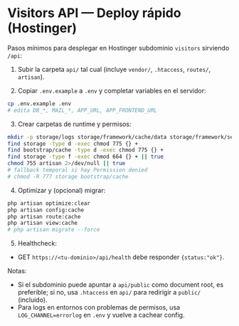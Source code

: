 # Visitors API — Deploy rápido (Hostinger)

Pasos mínimos para desplegar en Hostinger subdominio `visitors` sirviendo `/api`:

1) Subir la carpeta `api/` tal cual (incluye `vendor/`, `.htaccess`, `routes/`, `artisan`).

2) Copiar `.env.example` a `.env` y completar variables en el servidor:
```bash
cp .env.example .env
# edita DB_*, MAIL_*, APP_URL, APP_FRONTEND_URL
```

3) Crear carpetas de runtime y permisos:
```bash
mkdir -p storage/logs storage/framework/cache/data storage/framework/sessions storage/framework/views bootstrap/cache
find storage -type d -exec chmod 775 {} +
find bootstrap/cache -type d -exec chmod 775 {} +
find storage -type f -exec chmod 664 {} + || true
chmod 755 artisan 2>/dev/null || true
# fallback temporal si hay Permission denied
# chmod -R 777 storage bootstrap/cache
```

4) Optimizar y (opcional) migrar:
```bash
php artisan optimize:clear
php artisan config:cache
php artisan route:cache
php artisan view:cache
# php artisan migrate --force
```

5) Healthcheck:
- GET `https://<tu-dominio>/api/health` debe responder `{status:"ok"}`.

Notas:
- Si el subdominio puede apuntar a `api/public` como document root, es preferible; si no, usa `.htaccess` en `api/` para redirigir a `public/` (incluido).
- Para logs en entornos con problemas de permisos, usa `LOG_CHANNEL=errorlog` en `.env` y vuelve a cachear config.

